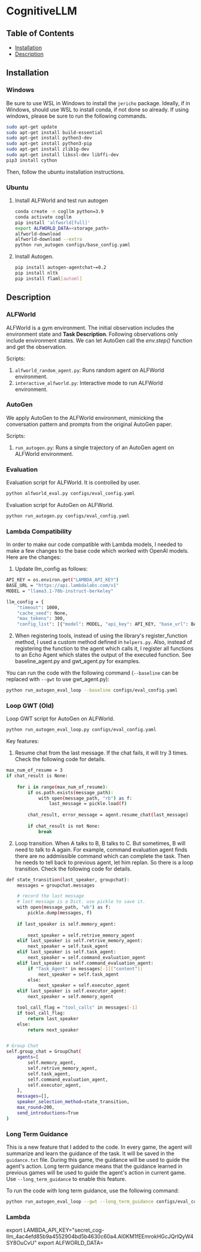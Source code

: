 # CognitiveLLM


## Table of Contents

- [Installation](#installation)
- [Description](#description)


## Installation

### Windows
Be sure to use WSL in Windows to install the `jericho` package. Ideally, if in Windows, should use WSL to install conda, if not done so already. If using windows, please be sure to run the following commands.


```sh
sudo apt-get update
sudo apt-get install build-essential
sudo apt-get install python3-dev
sudo apt-get install python3-pip
sudo apt-get install zlib1g-dev
sudo apt-get install libssl-dev libffi-dev
pip3 install cython
```

Then, follow the ubuntu installation instructions.
### Ubuntu
1. Install ALFWorld and test run autogen
    ```sh
    conda create -n cogllm python=3.9
    conda activate cogllm
    pip install 'alfworld[full]'
    export ALFWORLD_DATA=<storage_path>
    alfworld-download
    alfworld-download --extra
    python run_autogen configs/base_config.yaml
    ```

2. Install Autogen.
   ```sh
   pip install autogen-agentchat~=0.2
   pip install nltk
   pip install flaml[automl]
   ```

## Description
### ALFWorld
ALFWorld is a gym environment. The initial observation includes the environment state and **Task Description**. Following observations only include environment states. We can let AutoGen call the *env.step()* function and get the observation.

Scripts:
1. `alfworld_random_agent.py`: Runs random agent on ALFWorld environment.
2. `interactive_alfworld.py`: Interactive mode to run ALFWorld environment.

### AutoGen
We apply AutoGen to the ALFWorld environment, mimicking the conversation pattern and prompts from the original AutoGen paper.

Scripts:
1. `run_autogen.py`: Runs a single trajectory of an AutoGen agent on ALFWorld environment.


### Evaluation
Evaluation script for ALFWorld. It is controlled by user.
```sh
python alfworld_eval.py configs/eval_config.yaml 
```

Evaluation script for AutoGen on ALFWorld.
```sh
python run_autogen.py configs/eval_config.yaml 
```

### Lambda Compatibility
In order to make our code compatible with Lambda models, I needed to make a few changes to the base code 
which worked with OpenAI models. Here are the changes:

1. Update llm_config as follows:
```sh
API_KEY = os.environ.get("LAMBDA_API_KEY")
BASE_URL = "https://api.lambdalabs.com/v1"
MODEL = "llama3.1-70b-instruct-berkeley"

llm_config = {
    "timeout": 1000,
    "cache_seed": None,
    "max_tokens": 300,
    "config_list": [{"model": MODEL, "api_key": API_KEY, "base_url": BASE_URL}]}
```

2. When registering tools, instead of using the library's register_function method, I used a custom method defined in
`helpers.py`. Also, instead of registering the function to the agent which calls it, I register all functions to an
Echo Agent which states the output of the executed function. See baseline_agent.py and gwt_agent.py for examples.

You can run the code with the following command (`--baseline` can be replaced with `--gwt` to use gwt_agent.py):
```sh
python run_autogen_eval_loop --baseline configs/eval_config.yaml
```

### Loop GWT (Old)
Loop GWT script for AutoGen on ALFWorld.
```sh
python run_autogen_eval_loop.py configs/eval_config.yaml 
```

Key features:
1. Resume chat from the last message. If the chat fails, it will try 3 times. Check the following code for details.
```sh
max_num_of_resume = 3
if chat_result is None:
    
    for i in range(max_num_of_resume):
        if os.path.exists(message_path):
            with open(message_path, "rb") as f:
                last_message = pickle.load(f)   
            
        chat_result, error_message = agent.resume_chat(last_message)
        
        if chat_result is not None:
            break
```

2. Loop transition. When A talks to B, B talks to C. But sometimes, B will need to talk to A again. For example, command evaluation agent finds there are no addmissible command which can complete the task. Then he needs to tell back to previous agent, let him replan. So there is a loop transition. Check the following code for details.
```sh
def state_transition(last_speaker, groupchat):
    messages = groupchat.messages

    # record the last message
    # last message is a Dict. use pickle to save it.
    with open(message_path, "wb") as f:
        pickle.dump(messages, f)
    
    if last_speaker is self.memory_agent:
        
        next_speaker = self.retrive_memory_agent
    elif last_speaker is self.retrive_memory_agent:
        next_speaker = self.task_agent
    elif last_speaker is self.task_agent:
        next_speaker = self.command_evaluation_agent
    elif last_speaker is self.command_evaluation_agent:
        if "Task_Agent" in messages[-1]["content"]:
            next_speaker = self.task_agent
        else:
            next_speaker = self.executor_agent
    elif last_speaker is self.executor_agent:
        next_speaker = self.memory_agent

    tool_call_flag = "tool_calls" in messages[-1]
    if tool_call_flag:
        return last_speaker
    else:
        return next_speaker


# Group Chat
self.group_chat = GroupChat(
    agents=[
        self.memory_agent,
        self.retrive_memory_agent,
        self.task_agent,
        self.command_evaluation_agent,
        self.executor_agent,
    ],
    messages=[],
    speaker_selection_method=state_transition,
    max_round=200,
    send_introductions=True
)
```

### Long Term Guidance
This is a new feature that I added to the code. In every game, the agent will summarize and learn the guidance of the task. It will be saved in the `guidance.txt` file. During this game, the guidance will be used to guide the agent's action. Long term guidance means that the guidance learned in previous games will be used to guide the agent's action in current game. Use `--long_term_guidance` to enable this feature. 

To run the code with long term guidance, use the following command:

```sh
python run_autogen_eval_loop --gwt --long_term_guidance configs/eval_config.yaml
```


### Lambda
export LAMBDA_API_KEY="secret_cog-llm_4ac4efd85b9a4552904bd5b4630c60a4.Al0KM1fEEmrokHGcJQrlQyW4SY8OuCvU"
export ALFWORLD_DATA=

